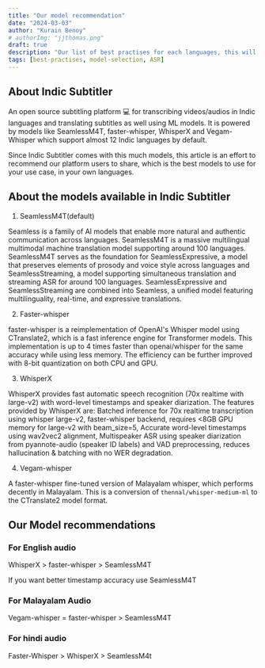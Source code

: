 ```yaml
---
title: "Our model recommendation"
date: "2024-03-03"
author: "Kurain Benoy"
# authorImg: "jjthomas.png"
draft: true
description: "Our list of best practises for each languages, this will help you getting a better idea for model recommendation."
tags: [best-practises, model-selection, ASR]
---
```


## About Indic Subtitler

An open source subtitling platform 💻 for transcribing videos/audios in Indic languages and translating subtitles as well using ML models.
It is powered by models like SeamlessM4T, faster-whisper, WhisperX and Vegam-Whisper which support almost 12 Indic languages by default.

Since Indic Subtitler comes with this much models, this article is an effort to recommend our platform users to share, which
is the best models to use for your use case, in your own languages.

## About the models available in Indic Subtitler

1. SeamlessM4T(default)

Seamless is a family of AI models that enable more natural and authentic communication across languages. SeamlessM4T is a massive multilingual multimodal machine translation model supporting around 100 languages. SeamlessM4T serves as the foundation for SeamlessExpressive, a model that preserves elements of prosody and voice style across languages and SeamlessStreaming, a model supporting simultaneous translation and streaming ASR for around 100 languages. SeamlessExpressive and SeamlessStreaming are combined into Seamless, a unified model featuring multilinguality, real-time, and expressive translations.

2. Faster-whisper

faster-whisper is a reimplementation of OpenAI's Whisper model using CTranslate2, which is a fast inference engine for Transformer models. This implementation is up to 4 times faster than openai/whisper for the same accuracy while using less memory. The efficiency can be further improved with 8-bit quantization on both CPU and GPU.

3. WhisperX

WhisperX provides fast automatic speech recognition (70x realtime with large-v2) with word-level timestamps and speaker diarization. The features provided by WhisperX are: Batched inference for 70x realtime transcription using whisper large-v2, faster-whisper backend, requires <8GB GPU memory for large-v2 with beam_size=5, Accurate word-level timestamps using wav2vec2 alignment, Multispeaker ASR using speaker diarization from pyannote-audio (speaker ID labels) and VAD preprocessing, reduces hallucination & batching with no WER degradation.

4. Vegam-whisper

A faster-whisper fine-tuned version of Malayalam whisper, which performs decently in Malayalam. This is a conversion of `thennal/whisper-medium-ml` to the CTranslate2 model format.

## Our Model recommendations

### For English audio 

WhisperX > faster-whisper > SeamlessM4T

If you want better timestamp accuracy use SeamlessM4T

### For Malayalam Audio

Vegam-whisper = faster-whisper > SeamlessM4T

### For hindi audio

Faster-Whisper > WhisperX > SeamlessM4t

